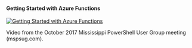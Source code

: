﻿#### Getting Started with Azure Functions

[![Getting Started with Azure Functions](https://i4.ytimg.com/vi/_NZuuQ5rUJM/hqdefault.jpg "Getting Started with Azure Functions")](https://www.youtube.com/watch?v=_NZuuQ5rUJM)

Video from the October 2017 Mississippi PowerShell User Group meeting (mspsug.com).


